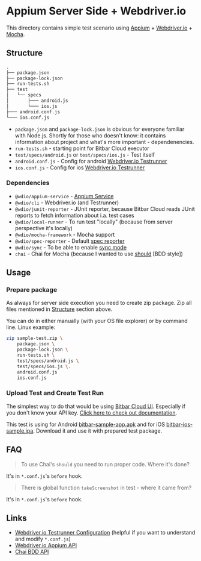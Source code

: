 # Appium Server Side + Webdriver.io

This directory contains simple test scenario using
[Appium](http://appium.io/) + [Webdriver.io](https://webdriver.io/) + [Mocha](https://mochajs.org/).

## Structure

```sh
.
├── package.json
├── package-lock.json
├── run-tests.sh
├── test
│   └── specs
│       ├─── android.js
│       └─── ios.js
├─── android.conf.js
└─── ios.conf.js
```

* `package.json` and `package-lock.json` is obvious for everyone familiar with Node.js. Shortly for those who doesn't know:
it contains information about project and what's more important - dependenencies.
* `run-tests.sh` - starting point for Bitbar Cloud executor
* `test/specs/android.js` or `test/specs/ios.js` - Test itself
* `android.conf.js` - Config for android [Webdriver.io Testrunner](https://webdriver.io/docs/gettingstarted.html)
* `ios.conf.js` - Config for ios [Webdriver.io Testrunner](https://webdriver.io/docs/gettingstarted.html)

### Dependencies

* `@wdio/appium-service` - [Appium Service](https://webdriver.io/docs/appium-service.html)
* `@wdio/cli` - Webdriver.io (and Testrunner)
* `@wdio/junit-reporter` - JUnit reporter, because Bitbar Cloud reads JUnit reports to fetch information about i.a. test cases
* `@wdio/local-runner` - To run test "locally" (because from server perspective it's locally)
* `@wdio/mocha-framework` - Mocha support
* `@wdio/spec-reporter` - Default [spec reporter](https://webdriver.io/docs/spec-reporter.html)
* `@wdio/sync` - To be able to enable [sync mode](https://webdriver.io/docs/sync-vs-async.html)
* `chai` - Chai for Mocha (because I wanted to use [should](https://www.chaijs.com/guide/styles/#should) [BDD style])

## Usage

### Prepare package

As always for server side execution you need to create zip package. Zip all files mentioned in [Structure](#structure)
section above.

You can do in either manually (with your OS file explorer) or by command line. Linux example:

```sh
zip sample-test.zip \
    package.json \
    package-lock.json \
    run-tests.sh \
    test/specs/android.js \
    test/specs/ios.js \.
    android.conf.js
    ios.conf.js
```

### Upload Test and Create Test Run

The simplest way to do that would be using [Bitbar Cloud UI](https://cloud.bitbar.com/#testing/test-run-creator).
Especially if you don't know your API key.
[Click here to check out documentation](https://docs.bitbar.com/testing/user-manuals/projects/index.html#create-a-new-test-run).

This test is using for Android [bitbar-sample-app.apk](../../../../../../apps/android/bitbar-sample-app.apk) and for iOS [bitbar-ios-sample.ipa](../../../../../../apps/ios/bitbar-ios-sample.ipa).
Download it and use it with prepared test package.

## FAQ

> To use Chai's `should` you need to run proper code. Where it's done?

It's in `*.conf.js`'s `before` hook.

> There is global function `takeScreenshot` in test - where it came from?

It's in `*.conf.js`'s `before` hook.

## Links

* [Webdriver.io Testrunner Configuration](https://webdriver.io/docs/configurationfile.html) (helpful if you want to understand and modify `*.conf.js`)
* [Webdriver.io Appium API](https://webdriver.io/docs/api/appium.html)
* [Chai BDD API](https://www.chaijs.com/api/bdd/)
